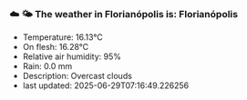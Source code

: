 ### ☁️ 🌤️  The weather in Florianópolis is: Florianópolis

- Temperature: 16.13°C
- On flesh: 16.28°C
- Relative air humidity: 95%
- Rain: 0.0 mm
- Description: Overcast clouds
- last updated: 2025-06-29T07:16:49.226256
